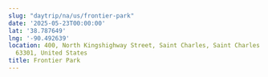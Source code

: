 ```yaml
---
slug: "daytrip/na/us/frontier-park"
date: '2025-05-23T00:00:00'
lat: '38.787649'
lng: '-90.492639'
location: 400, North Kingshighway Street, Saint Charles, Saint Charles County, Missouri,
  63301, United States
title: Frontier Park
---
```



